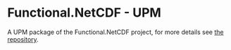 # Functional.NetCDF - UPM

A UPM package of the Functional.NetCDF project, for more details see [the repository](https://github.com/BeardedPlatypus/Functional.NetCDF).